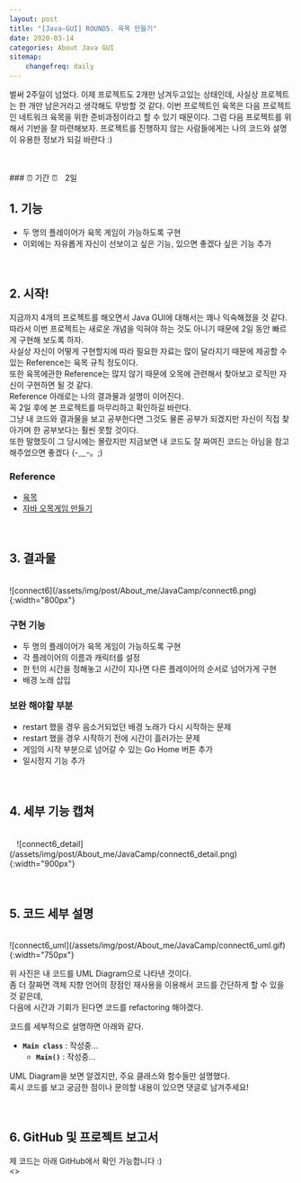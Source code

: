 ```yaml
---
layout: post
title: "[Java-GUI] ROUND5. 육목 만들기"
date: 2020-03-14
categories: About Java GUI
sitemap:
    changefreq: daily
---
```


벌써 2주일이 넘었다. 이제 프로젝트도 2개만 남겨두고있는 상태인데, 사실상 프로젝트는 한 개만 남은거라고 생각해도 무방할 것 같다. 이번 프로젝트인 육목은 다음 프로젝트인 네트워크 육목을 위한 준비과정이라고 할 수 있기 때문이다. 그럼 다음 프로젝트를 위해서 기반을 잘 마련해보자. 프로젝트를 진행하지 않는 사람들에게는 나의 코드와 설명이 유용한 정보가 되길 바란다 :)  
<br/>

<br/>
### ⏰ 기간 ⏰ㅤ2일
<br/>

## 1. 기능
* 두 명의 플레이어가 육목 게임이 가능하도록 구현
* 이외에는 자유롭게 자신이 선보이고 싶은 기능, 있으면 좋겠다 싶은 기능 추가
<br/><br/><br/>

## 2. 시작!
지금까지 4개의 프로젝트를 해오면서 Java GUI에 대해서는 꽤나 익숙해졌을 것 같다.  
따라서 이번 프로젝트는 새로운 개념을 익혀야 하는 것도 아니기 때문에 2일 동안 빠르게 구현해 보도록 하자.   
사실상 자신이 어떻게 구현할지에 따라 필요한 자료는 많이 달라지기 때문에 제공할 수 있는 Reference는 육목 규칙 정도이다.  
또한 육목에관한 Reference는 많지 않기 때문에 오목에 관련해서 찾아보고 로직만 자신이 구현하면 될 것 같다.  
Reference 아래로는 나의 결과물과 설명이 이어진다.  
꼭 2일 후에 본 프로젝트를 마무리하고 확인하길 바란다.  
그냥 내 코드와 결과물을 보고 공부한다면 그것도 물론 공부가 되겠지만 자신이 직접 찾아가며 한 공부보다는 훨씬 못할 것이다.  
또한 말했듯이 그 당시에는 몰랐지만 지금보면 내 코드도 잘 짜여진 코드는 아님을 참고해주었으면 좋겠다 (-﹏-。;)  

### Reference
- [육목](https://namu.wiki/w/%EC%9C%A1%EB%AA%A9)
- [자바 오목게임 만들기](https://message0412.tistory.com/entry/%EC%9E%90%EB%B0%94-%EC%98%A4%EB%AA%A9%EA%B2%8C%EC%9E%84-%EB%A7%8C%EB%93%A4%EA%B8%B0)
<br/><br/><br/>

## 3. 결과물
<br/>
![connect6](/assets/img/post/About_me/JavaCamp/connect6.png){:width="800px"}  

### 구현 기능
- 두 명의 플레이어가 육목 게임이 가능하도록 구현
- 각 플레이어의 이름과 캐릭터를 설정
- 한 턴의 시간을 정해놓고 시간이 지나면 다른 플레이어의 순서로 넘어가게 구현
- 배경 노래 삽입

### 보완 해야할 부분
- restart 했을 경우 음소거되었던 배경 노래가 다시 시작하는 문제
- restart 했을 경우 시작하기 전에 시간이 흘러가는 문제
- 게임의 시작 부분으로 넘어갈 수 있는 Go Home 버튼 추가
- 일시정지 기능 추가
<br/><br/><br/>

## 4. 세부 기능 캡쳐
<br/>
ㅤ![connect6_detail](/assets/img/post/About_me/JavaCamp/connect6_detail.png){:width="900px"}
<br/><br/><br/>

## 5. 코드 세부 설명
<br/>
![connect6_uml](/assets/img/post/About_me/JavaCamp/connect6_uml.gif){:width="750px"}  

위 사진은 내 코드를 UML Diagram으로 나타낸 것이다.  
좀 더 잘짜면 객체 지향 언어의 장점인 재사용을 이용해서 코드를 간단하게 할 수 있을 것 같은데,  
다음에 시간과 기회가 된다면 코드를 refactoring 해야겠다.

코드를 세부적으로 설명하면 아래와 같다.
- **`Main class`** : 작성중...
    - **`Main()`** : 작성중...

UML Diagram을 보면 알겠지만, 주요 클래스와 함수들만 설명했다.  
혹시 코드를 보고 궁금한 점이나 문의할 내용이 있으면 댓글로 남겨주세요!
<br/><br/><br/>

## 6. GitHub 및 프로젝트 보고서
제 코드는 아래 GitHub에서 확인 가능합니다 :)  
<>
<br/><br/><br/>

<!-- ## [[Round 6] 육목 네트워크 적용 ➜ ](abc)
{: style="text-align: right;"}
<br/> -->